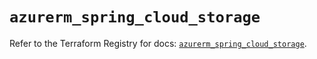 # `azurerm_spring_cloud_storage`

Refer to the Terraform Registry for docs: [`azurerm_spring_cloud_storage`](https://registry.terraform.io/providers/hashicorp/azurerm/4.11.0/docs/resources/spring_cloud_storage).
